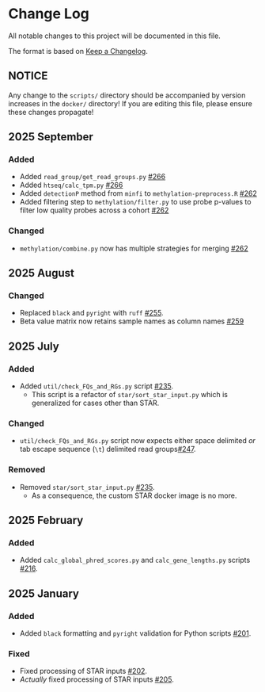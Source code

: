 # Change Log

All notable changes to this project will be documented in this file.
 
The format is based on [Keep a Changelog](http://keepachangelog.com/).
 
## NOTICE

Any change to the `scripts/` directory should be accompanied by version increases in the `docker/` directory! If you are editing this file, please ensure these changes propagate!

## 2025 September

### Added

- Added `read_group/get_read_groups.py` [#266](https://github.com/stjudecloud/workflows/pull/266)
- Added `htseq/calc_tpm.py` [#266](https://github.com/stjudecloud/workflows/pull/266)
- Added `detectionP` method from `minfi` to `methylation-preprocess.R` [#262](https://github.com/stjudecloud/workflows/pull/262)
- Added filtering step to `methylation/filter.py` to use probe p-values to filter low quality probes across a cohort [#262](https://github.com/stjudecloud/workflows/pull/262)

### Changed

- `methylation/combine.py` now has multiple strategies for merging [#262](https://github.com/stjudecloud/workflows/pull/262)

## 2025 August

### Changed

- Replaced `black` and `pyright` with `ruff` [#255](https://github.com/stjudecloud/workflows/pull/255).
- Beta value matrix now retains sample names as column names [#259](https://github.com/stjudecloud/workflows/pull/259)

## 2025 July

### Added

- Added `util/check_FQs_and_RGs.py` script [#235](https://github.com/stjudecloud/workflows/pull/235).
    - This script is a refactor of `star/sort_star_input.py` which is generalized for cases other than STAR.

### Changed

- `util/check_FQs_and_RGs.py` script now expects either space delimited _or_ tab escape sequence (`\t`) delimited read groups[#247](https://github.com/stjudecloud/workflows/pull/247).

### Removed

- Removed `star/sort_star_input.py` [#235](https://github.com/stjudecloud/workflows/pull/235).
    - As a consequence, the custom STAR docker image is no more.

## 2025 February

### Added

- Added `calc_global_phred_scores.py` and `calc_gene_lengths.py` scripts [#216](https://github.com/stjudecloud/workflows/pull/216).

## 2025 January

### Added

- Added `black` formatting and `pyright` validation for Python scripts [#201](https://github.com/stjudecloud/workflows/pull/201).

### Fixed

- Fixed processing of STAR inputs [#202](https://github.com/stjudecloud/workflows/pull/202).
- _Actually_ fixed processing of STAR inputs [#205](https://github.com/stjudecloud/workflows/pull/205).
